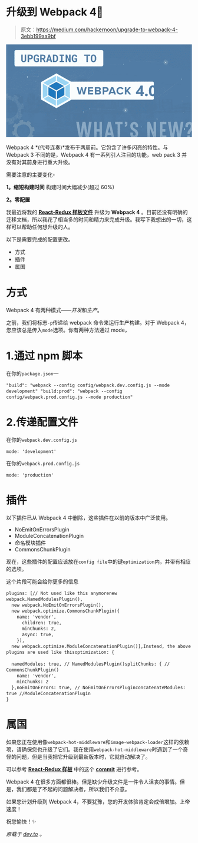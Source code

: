 # 升级到 Webpack 4🎉

> 原文：<https://medium.com/hackernoon/upgrade-to-webpack-4-3ebb199aa9bf>

![](img/8df06c1227b1869a7d9b7f008f24c2b8.png)

Webpack 4 *(代号连奏)*发布于两周前。它包含了许多闪亮的特性。与 Webpack 3 不同的是，Webpack 4 有一系列引人注目的功能，web pack 3 并没有对其前身进行重大升级。

需要注意的主要变化-

**1。缩短构建时间**
构建时间大幅减少(超过 60%)

**2。零配置**

我最近将我的 [**React-Redux 样板文件**](https://github.com/flexdinesh/react-redux-boilerplate) 升级为 **Webpack 4** 。目前还没有明确的迁移文档，所以我花了相当多的时间和精力来完成升级。我写下我想出的一切，这样可以帮助任何想升级的人。

以下是需要完成的配置更改。

*   方式
*   插件
*   属国

# 方式

Webpack 4 有两种模式——*开发*和*生产*。

之前，我们将标志`-p`传递给 webpack 命令来运行生产构建。对于 Webpack 4，您应该总是传入`mode`选项。你有两种方法通过 mode，

# 1.通过 npm 脚本

在你的`package.json`—

```
"build": "webpack --config config/webpack.dev.config.js --mode development" "build:prod": "webpack --config config/webpack.prod.config.js --mode production"
```

# 2.传递配置文件

在你的`webpack.dev.config.js`

```
mode: 'development'
```

在你的`webpack.prod.config.js`

```
mode: 'production'
```

# 插件

以下插件已从 Webpack 4 中删除，这些插件在以前的版本中广泛使用。

*   NoEmitOnErrorsPlugin
*   ModuleConcatenationPlugin
*   命名模块插件
*   CommonsChunkPlugin

现在，这些插件的配置应该放在`config file`中的键`optimization`内，并带有相应的选项。

这个片段可能会给你更多的信息

```
plugins: [// Not used like this anymorenew webpack.NamedModulesPlugin(),
  new webpack.NoEmitOnErrorsPlugin(),
  new webpack.optimize.CommonsChunkPlugin({
    name: 'vendor',
      children: true,
      minChunks: 2,
      async: true, 
    }),
  new webpack.optimize.ModuleConcatenationPlugin()],Instead, the above plugins are used like thisoptimization: {

  namedModules: true, // NamedModulesPlugin()splitChunks: { // CommonsChunkPlugin()
    name: 'vendor',
    minChunks: 2
  },noEmitOnErrors: true, // NoEmitOnErrorsPluginconcatenateModules: true //ModuleConcatenationPlugin
}
```

# 属国

如果您正在使用像`webpack-hot-middleware`和`image-webpack-loader`这样的依赖项，请确保您也升级了它们。我在使用`webpack-hot-middleware`时遇到了一个奇怪的问题，但是当我把它升级到最新版本时，它就自动解决了。

可以参考 [**React-Redux 样板**](https://github.com/flexdinesh/react-redux-boilerplate) 中的这个 [**commit**](https://github.com/flexdinesh/react-redux-boilerplate/commit/69dc839ad84c37b170e4c3d6f1f8ecb735fc2791) 进行参考。

Webpack 4 在很多方面都很棒。但是缺少升级文件是一件令人沮丧的事情。但是，我们都是了不起的问题解决者，所以我们不介意。

如果您计划升级到 Webpack 4，不要犹豫，您的开发体验肯定会成倍增加。上帝速度！

祝您愉快！✨

*原载于* [*dev.to*](https://dev.to/flexdinesh/upgrade-to-webpack-4---5bc5) *。*